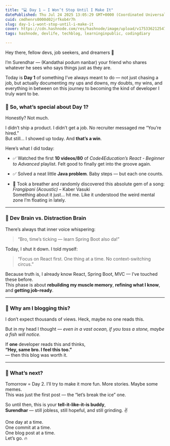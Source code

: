 ```yaml
---
title: "💻 Day 1 – I Won’t Stop Until I Make It"
datePublished: Thu Jul 24 2025 13:05:29 GMT+0000 (Coordinated Universal Time)
cuid: cmdhenrs0000d02jrfkob4r7h
slug: day-1-i-wont-stop-until-i-make-it
cover: https://cdn.hashnode.com/res/hashnode/image/upload/v1753362125478/0992b54f-1050-4842-8fd2-45d5d2f5c569.png
tags: hashnode, devlife, techblog, learninginpublic, codingdiary

---
```


Hey there, fellow devs, job seekers, and dreamers 👋

I’m Surendhar — (Kandathai podum nanbar) your friend who shares whatever he sees who says things just as they are.

Today is **Day 1** of something I’ve always meant to do — not just chasing a job, but actually documenting my ups and downs, my doubts, my wins, and everything in between on this journey to becoming the kind of developer I truly want to be.

### 🏁 So, what’s special about Day 1?

Honestly? Not much.

I didn’t ship a product. I didn’t get a job. No recruiter messaged me “You’re hired.”  
But still... I showed up today. And **that’s a win**.

Here’s what I did today:

* ✅ Watched the first **10 videos/80** of *Code4Education’s React - Beginner to Advanced* playlist. Felt good to finally get into the groove again.
    
* ✅ Solved a neat little **Java problem**. Baby steps — but each one counts.
    
* 🎵 Took a breather and randomly discovered this absolute gem of a song:  
    *Frangipani (Acoustic)* – Kaber Vasuki  
    Something about it just… hit me. Like it understood the weird mental zone I’m floating in lately.
    

---

### 🧠 Dev Brain vs. Distraction Brain

There’s always that inner voice whispering:

> “Bro, time’s ticking — learn Spring Boot also da!”

Today, I shut it down. I told myself:

> “Focus on React first. One thing at a time. No context-switching circus.”

Because truth is, I already know React, Spring Boot, MVC — I’ve touched these before.  
This phase is about **rebuilding my muscle memory**, **refining what I know**, and **getting job-ready**.

---

### 🤷 Why am I blogging this?

I don’t expect thousands of views. Heck, maybe no one reads this.

But in my head I thought — *even in a vast ocean, if you toss a stone, maybe a fish will notice.*

If **one** developer reads this and thinks,  
**“Hey, same bro. I feel this too.”**  
— then this blog was worth it.

---

### 🚀 What’s next?

Tomorrow = Day 2. I’ll try to make it more fun. More stories. Maybe some memes.  
This was just the first post — the “let’s break the ice” one.

So until then, this is your **tell-it-like-it-is buddy**,  
**Surendhar** — still jobless, still hopeful, and still grinding. ✌️

One day at a time.  
One commit at a time.  
One blog post at a time.  
Let’s go. 🔥